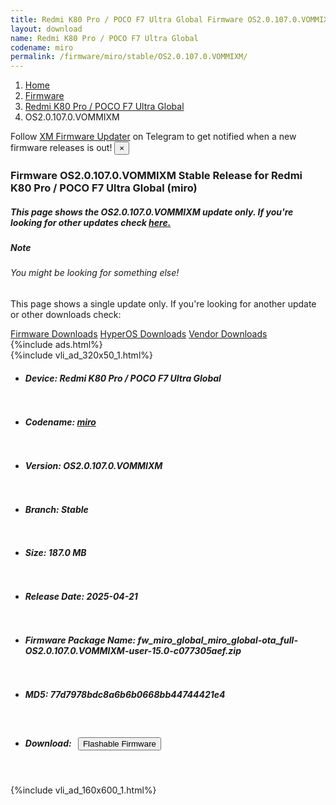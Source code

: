 ```yaml
---
title: Redmi K80 Pro / POCO F7 Ultra Global Firmware OS2.0.107.0.VOMMIXM Update
layout: download
name: Redmi K80 Pro / POCO F7 Ultra Global
codename: miro
permalink: /firmware/miro/stable/OS2.0.107.0.VOMMIXM/
---
```

<nav aria-label="breadcrumb">
    <ol class="breadcrumb">
        <li class="breadcrumb-item"><a href="/">Home</a></li>
        <li class="breadcrumb-item"><a href="/firmware/">Firmware</a></li>
        <li class="breadcrumb-item"><a href="/firmware/miro/">Redmi K80 Pro / POCO F7 Ultra Global</a></li>
        <li class="breadcrumb-item active" aria-current="page">OS2.0.107.0.VOMMIXM</li>
    </ol>
</nav>
<div class="alert alert-primary alert-dismissible fade show" role="alert">
    Follow <a href="https://t.me/XiaomiFirmwareUpdater" class="alert-link">XM Firmware Updater</a> on Telegram to get
    notified when a new firmware releases is out!
    <button type="button" class="close" data-dismiss="alert" aria-label="Close">
        <span aria-hidden="true">&times;</span>
    </button>
</div>
<div class="col-12 mx-auto">
    <h3 class="title bg-light p-2 rounded">Firmware OS2.0.107.0.VOMMIXM Stable Release for Redmi K80 Pro / POCO F7 Ultra Global (miro)</h3>
    <h5>This page shows the OS2.0.107.0.VOMMIXM update only. If you're looking for other updates check
        <a href="/firmware/miro/">here.</a></h5>
    <div class="card">
        <div class="card-body">
            <h5 class="card-title">Note</h5>
            <h6 class="card-subtitle mb-2 text-muted">You might be looking for something else!</h6>
            <p class="card-text">This page shows a single update only.
                If you're looking for another update or other downloads check:</p>
            <a href="/firmware/" class="card-link">Firmware Downloads</a>
            <a href="/hyperos/" class="card-link">HyperOS Downloads</a>
            <a href="/vendor/" class="card-link">Vendor Downloads</a>
        </div>
    </div>
    {%include ads.html%}
    <div class="row justify-content-center">
        <div class="col-10" id="downloads">
                    <div class="card card-body">
            {%include vli_ad_320x50_1.html%}
            <ul class="list-unstyled">
                <li style="padding-bottom: 10px;">
                    <h5><b>Device: </b>Redmi K80 Pro / POCO F7 Ultra Global</h5>
                </li>
                <li style="padding-bottom: 10px;">
                    <h5><b>Codename: </b> <a href="/firmware/miro/" target="_blank">miro</a> </h5>
                </li>
                <li style="padding-bottom: 10px;">
                    <h5><b>Version: </b>OS2.0.107.0.VOMMIXM</h5>
                </li>
                <li style="padding-bottom: 10px;">
                    <h5><b>Branch: </b>Stable</h5>
                </li>
                <li style="padding-bottom: 10px;">
                    <h5><b>Size: </b>187.0 MB</h5>
                </li>
                <li style="padding-bottom: 10px;">
                    <h5><b>Release Date: </b>2025-04-21</h5>
                </li>
                <li style="padding-bottom: 10px;">
                    <h5><b>Firmware Package Name: </b><span id="filename" class="text-dark">fw_miro_global_miro_global-ota_full-OS2.0.107.0.VOMMIXM-user-15.0-c077305aef.zip</span></h5>
                </li>
                <li style="padding-bottom: 10px;">
                    <h5><b>MD5: </b><span id="md5" class="text-muted">77d7978bdc8a6b6b0668bb44744421e4</span></h5>
                </li>
                <li style="padding-bottom: 10px;">
                    <h5><b>Download: </b><button type="button" id="download" class="btn btn-primary"
                    style="margin: 7px;" onclick="redirect('fw_miro_global_miro_global-ota_full-OS2.0.107.0.VOMMIXM-user-15.0-c077305aef.zip'); return false;"><i class="fa fa-download"></i> Flashable Firmware</button></h5>
                </li>
            </ul>
        </div>
        </div>
        {%include vli_ad_160x600_1.html%}
    </div>
</div>
